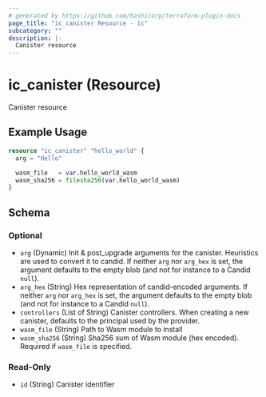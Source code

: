 ```yaml
---
# generated by https://github.com/hashicorp/terraform-plugin-docs
page_title: "ic_canister Resource - ic"
subcategory: ""
description: |-
  Canister resource
---
```


# ic_canister (Resource)

Canister resource

## Example Usage

```terraform
resource "ic_canister" "hello_world" {
  arg = "Hello"

  wasm_file   = var.hello_world_wasm
  wasm_sha256 = filesha256(var.hello_world_wasm)
}
```

<!-- schema generated by tfplugindocs -->
## Schema

### Optional

- `arg` (Dynamic) Init & post_upgrade arguments for the canister. Heuristics are used to convert it to candid. If neither `arg` nor `arg_hex` is set, the argument defaults to the empty blob (and not for instance to a Candid `null`).
- `arg_hex` (String) Hex representation of candid-encoded arguments. If neither `arg` nor `arg_hex` is set, the argument defaults to the empty blob (and not for instance to a Candid `null`).
- `controllers` (List of String) Canister controllers. When creating a new canister, defaults to the principal used by the provider.
- `wasm_file` (String) Path to Wasm module to install
- `wasm_sha256` (String) Sha256 sum of Wasm module (hex encoded). Required if `wasm_file` is specified.

### Read-Only

- `id` (String) Canister identifier
